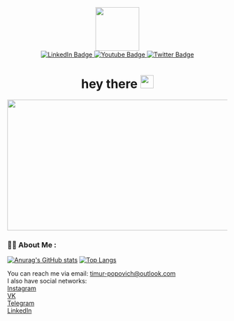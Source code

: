 <div id="header" align="center">
  <img src="https://media.giphy.com/media/M9gbBd9nbDrOTu1Mqx/giphy.gif" width="100"/>
  
  <div id="badges">
  <a href="https://www.linkedin.com/in/timur-popovich-a14b9820b">
    <img src="https://img.shields.io/badge/LinkedIn-blue?style=for-the-badge&logo=linkedin&logoColor=white" alt="LinkedIn Badge"/>
  </a>
  <a href="your-youtube-URL">
    <img src="https://img.shields.io/badge/YouTube-red?style=for-the-badge&logo=youtube&logoColor=white" alt="Youtube Badge"/>
  </a>
  <a href="your-twitter-URL">
    <img src="https://img.shields.io/badge/Twitter-blue?style=for-the-badge&logo=twitter&logoColor=white" alt="Twitter Badge"/>
  </a>
</div>
  
  <img src="https://komarev.com/ghpvc/?username=TimurPopovich&style=flat-square&color=blue" alt=""/>
  
  <h1>
  hey there
  <img src="https://media.giphy.com/media/hvRJCLFzcasrR4ia7z/giphy.gif" width="30px"/>
  </h1>
  
</div>

<div align="center">
  <img src="https://media.giphy.com/media/dWesBcTLavkZuG35MI/giphy.gif" width="600" height="300"/>
</div>

### :man_technologist: About Me :



[![Anurag's GitHub stats](https://github-readme-stats.vercel.app/api?username=TimurPopovich&show_icons=true&theme=synthwave&hide=issues)](https://github.com/anuraghazra/github-readme-stats)   [![Top Langs](https://github-readme-stats.vercel.app/api/top-langs/?username=TimurPopovich&show_icons=true&theme=synthwave&layout=compact)](https://github.com/anuraghazra/github-readme-stats)

You can reach me via email: [timur-popovich@outlook.com](mailto:timur-popovich@outlook.com)  
I also have social networks:  
[Instagram](https://www.instagram.com/timur_popovich)  
[VK](https://vk.com/timur1818)  
[Telegram](https://t.me/Timur_Popovich)  
[LinkedIn](https://www.linkedin.com/in/timur-popovich-a14b9820b)
 
